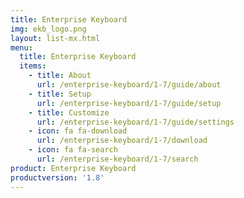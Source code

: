 ```yaml
---
title: Enterprise Keyboard
img: ekb_logo.png
layout: list-mx.html
menu:
  title: Enterprise Keyboard
  items:
    - title: About
      url: /enterprise-keyboard/1-7/guide/about
    - title: Setup
      url: /enterprise-keyboard/1-7/guide/setup
    - title: Customize
      url: /enterprise-keyboard/1-7/guide/settings
    - icon: fa fa-download
      url: /enterprise-keyboard/1-7/download
    - icon: fa fa-search
      url: /enterprise-keyboard/1-7/search
product: Enterprise Keyboard
productversion: '1.8'
---
```

